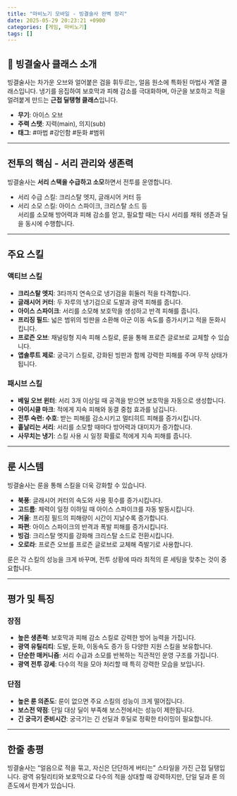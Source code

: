```yaml
---
title: "마비노기 모바일 - 빙결술사 완벽 정리"
date: 2025-05-29 20:23:21 +0900
categories: [게임, 마비노기]
tags: []
---
```


## 🧊 빙결술사 클래스 소개
빙결술사는 차가운 오브와 얼어붙은 검을 휘두르는, 얼음 원소에 특화된 마법사 계열 클래스입니다. 냉기를 응집하여 보호막과 피해 감소를 극대화하며, 아군을 보호하고 적을 얼려붙게 만드는 **근접 딜탱형 클래스**입니다.

- **무기**: 아이스 오브  
- **주력 스탯**: 지력(main), 의지(sub)  
- **태그**: #마법 #강인함 #둔화 #범위  

---

## 전투의 핵심 - 서리 관리와 생존력
빙결술사는 **서리 스택을 수급하고 소모**하면서 전투를 운영합니다.  
- 서리 수급 스킬: 크리스탈 엣지, 글래시어 커터 등  
- 서리 소모 스킬: 아이스 스파이크, 크리스탈 소드 등  
서리를 소모해 방어력과 피해 감소를 얻고, 필요할 때는 다시 서리를 채워 생존과 딜을 동시에 수행합니다.

---

## 주요 스킬

### 액티브 스킬
- **크리스탈 엣지**: 3타까지 연속으로 냉기검을 휘둘러 적을 타격합니다.  
- **글래시어 커터**: 두 자루의 냉기검으로 도발과 광역 피해를 줍니다.  
- **아이스 스파이크**: 서리를 소모해 보호막을 생성하고 반격 피해를 줍니다.  
- **프리징 필드**: 넓은 범위의 빙판을 소환해 아군 이동 속도를 증가시키고 적을 둔화시킵니다.  
- **프로즌 오브**: 채널링형 지속 피해 스킬로, 룬을 통해 프로즌 글로브로 교체할 수 있습니다.  
- **앱솔루트 제로**: 궁극기 스킬로, 강화된 빙판과 함께 강력한 피해를 주며 무적 상태가 됩니다.

### 패시브 스킬
- **베일 오브 윈터**: 서리 3개 이상일 때 공격을 받으면 보호막을 자동으로 생성합니다.  
- **아이시클 마크**: 적에게 지속 피해와 동결 중첩 효과를 남깁니다.  
- **전투 숙련: 수호**: 받는 피해를 감소시키고 멀티히트 피해를 증가시킵니다.  
- **흩날리는 서리**: 서리를 소모할 때마다 방어력과 대미지가 증가합니다.  
- **사무치는 냉기**: 스킬 사용 시 일정 확률로 적에게 지속 피해를 줍니다.

---

## 룬 시스템
빙결술사는 룬을 통해 스킬을 더욱 강화할 수 있습니다.

- **북풍**: 글래시어 커터의 속도와 사용 횟수를 증가시킵니다.  
- **고드름**: 체력이 일정 이하일 때 아이스 스파이크를 자동 발동시킵니다.  
- **겨울**: 프리징 필드의 피해량이 시간이 지날수록 증가합니다.  
- **파편**: 아이스 스파이크의 반격과 폭발 피해를 증가시킵니다.  
- **빙검**: 크리스탈 엣지를 강화해 크리스탈 소드로 전환시킵니다.  
- **오로라**: 프로즌 오브를 프로즌 글로브로 교체해 즉발기로 사용합니다.

룬은 각 스킬의 성능을 크게 바꾸며, 전투 상황에 따라 최적의 룬 세팅을 맞추는 것이 중요합니다.

---

## 평가 및 특징

### 장점
- **높은 생존력**: 보호막과 피해 감소 스킬로 강력한 방어 능력을 가집니다.  
- **광역 유틸리티**: 도발, 둔화, 이동속도 증가 등 다양한 지원 스킬을 보유합니다.  
- **단순한 매커니즘**: 서리 수급과 소모를 반복하는 직관적인 운영 구조를 가집니다.  
- **광역 전투 강세**: 다수의 적을 모아 처리할 때 특히 강력한 모습을 보입니다.

### 단점
- **높은 룬 의존도**: 룬이 없으면 주요 스킬의 성능이 크게 떨어집니다.  
- **보스전 약점**: 단일 대상 딜이 부족해 보스전에서는 성능이 제한됩니다.  
- **긴 궁극기 준비시간**: 궁극기는 긴 선딜과 후딜로 정확한 타이밍이 필요합니다.

---

## 한줄 총평
빙결술사는 “얼음으로 적을 묶고, 자신은 단단하게 버티는” 스타일을 가진 근접 딜탱입니다. 광역 유틸리티와 보호막으로 다수의 적을 상대할 때 강력하지만, 단일 딜과 룬 의존도에서 한계가 있습니다.
